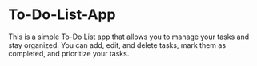 # To-Do-List-App
This is a simple To-Do List app that allows you to manage your tasks and stay organized. You can add, edit, and delete tasks, mark them as completed, and prioritize your tasks.

